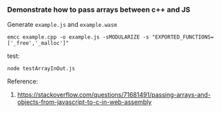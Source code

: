 ### Demonstrate how to pass arrays between c++ and JS



Generate `example.js` and `example.wasm`
```
emcc example.cpp -o example.js -sMODULARIZE -s "EXPORTED_FUNCTIONS=['_free','_malloc']"
```


test:
```
node testArrayInOut.js
```
Reference: 
1. https://stackoverflow.com/questions/71681491/passing-arrays-and-objects-from-javascript-to-c-in-web-assembly
